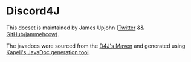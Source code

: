Discord4J
=======================

This docset is maintained by James Upjohn ([Twitter](https://twitter.com/jammehcow) && [GitHub/jammehcow](https://github.com/jammehcow/)).

The javadocs were sourced from the [D4J's Maven](https://search.maven.org/artifact/com.discord4j/discord4j-core) and generated using [Kapeli's JavaDoc generation tool](https://github.com/Kapeli/javadocset#readme). 
